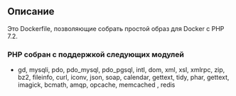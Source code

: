 ## Описание

Это Dockerfile, позволяющие собрать простой образ для Docker с PHP 7.2.

### PHP собран с поддержкой следующих модулей

 -  gd, mysqli, pdo, pdo_mysql, pdo_pgsql, intl, dom, xml, xsl, xmlrpc, zip, bz2, fileinfo, curl, iconv, json, soap, calendar, 
gettext, tidy, phar, gettext, imagick, bcmath, amqp, opcache, memcached , redis
